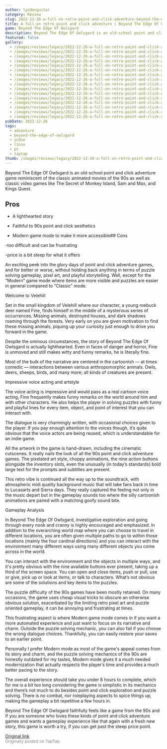```yaml
---
author: lyndonguitar
category: Review
slug: 2022-12-26-a-full-on-retro-point-and-click-adventure-beyond-the-edge-of-owlsgard-review
title: A full-on retro point and click adventure | Beyond The Edge Of Owlsgard - Review
game: Beyond The Edge Of Owlsgard
description: Beyond The Edge Of Owlsgard is an old-school point and click adventure game reminiscent of the classic animated movies of the 90s as well as classic video games like The Secret of Monkey Island, Sam and Max, and Kings Quest.
featured: false
gallery:
  - /images/reviews/legacy/2022-12-26-a-full-on-retro-point-and-click-adventure--beyond-the-edge-of-owlsgard---review-0.avif
  - /images/reviews/legacy/2022-12-26-a-full-on-retro-point-and-click-adventure--beyond-the-edge-of-owlsgard---review-1.avif
  - /images/reviews/legacy/2022-12-26-a-full-on-retro-point-and-click-adventure--beyond-the-edge-of-owlsgard---review-2.avif
  - /images/reviews/legacy/2022-12-26-a-full-on-retro-point-and-click-adventure--beyond-the-edge-of-owlsgard---review-3.avif
  - /images/reviews/legacy/2022-12-26-a-full-on-retro-point-and-click-adventure--beyond-the-edge-of-owlsgard---review-4.avif
  - /images/reviews/legacy/2022-12-26-a-full-on-retro-point-and-click-adventure--beyond-the-edge-of-owlsgard---review-5.avif
  - /images/reviews/legacy/2022-12-26-a-full-on-retro-point-and-click-adventure--beyond-the-edge-of-owlsgard---review-6.avif
  - /images/reviews/legacy/2022-12-26-a-full-on-retro-point-and-click-adventure--beyond-the-edge-of-owlsgard---review-7.avif
  - /images/reviews/legacy/2022-12-26-a-full-on-retro-point-and-click-adventure--beyond-the-edge-of-owlsgard---review-8.avif
  - /images/reviews/legacy/2022-12-26-a-full-on-retro-point-and-click-adventure--beyond-the-edge-of-owlsgard---review-9.avif
  - /images/reviews/legacy/2022-12-26-a-full-on-retro-point-and-click-adventure--beyond-the-edge-of-owlsgard---review-10.avif
  - /images/reviews/legacy/2022-12-26-a-full-on-retro-point-and-click-adventure--beyond-the-edge-of-owlsgard---review-11.avif
  - /images/reviews/legacy/2022-12-26-a-full-on-retro-point-and-click-adventure--beyond-the-edge-of-owlsgard---review-12.avif
  - /images/reviews/legacy/2022-12-26-a-full-on-retro-point-and-click-adventure--beyond-the-edge-of-owlsgard---review-13.avif
  - /images/reviews/legacy/2022-12-26-a-full-on-retro-point-and-click-adventure--beyond-the-edge-of-owlsgard---review-14.avif
  - /images/reviews/legacy/2022-12-26-a-full-on-retro-point-and-click-adventure--beyond-the-edge-of-owlsgard---review-15.avif
pubDate: 2022-12-26
tags:
  - adventure
  - beyond-the-edge-of-owlsgard
  - indie
  - linux
  - pc
  - taptap
thumb: /images/reviews/legacy/2022-12-26-a-full-on-retro-point-and-click-adventure--beyond-the-edge-of-owlsgard---review-0.avif
---
```


Beyond The Edge Of Owlsgard is an old-school point and click adventure game reminiscent of the classic animated movies of the 90s as well as classic video games like The Secret of Monkey Island, Sam and Max, and Kings Quest.




## Pros



- A lighthearted story


- Faithful to 90s point and click aesthetics


- Modern game mode to make it more accessible## Cons


-too difficult and can be frustrating

-price is a bit steep for what it offers

An exciting peek into the glory days of point and click adventure games, and for better or worse, without holding back anything in terms of puzzle solving gameplay, pixel art, and playful storytelling. Well, except for the “Modern” game mode where items are more visible and puzzles are easier in general compared to “Classic” mode.

Welcome to Velehill

Set in the small kingdom of Velehill where our character, a young roebuck deer named Fine, finds himself in the middle of a mysterious series of occurrences. Missing animals, destroyed houses, and dark shadows roaming through the forests. Very early on you are given motivation to find these missing animals, piquing up your curiosity just enough to drive you forward in the game.

Despite the ominous circumstances, the story of Beyond The Edge Of Owlsgard is actually lighthearted. Even in faces of danger and horror, Fine is unmoved and still makes witty and funny remarks, he is literally fine.

Most of the bulk of the narrative are centered in the cartoonish — at times comedic — interactions between various anthropomorphic animals. Owls, deers, sheeps, birds, and many more; all kinds of creatures are present.

Impressive voice acting and artstyle

The voice acting is impressive and would pass as a real cartoon voice acting, Fine frequently makes funny remarks on the world around him and with other characters. He also helps the player in solving puzzles with funny and playful lines for every item, object, and point of interest that you can interact with.

The dialogue is very charmingly written, with occasional choices given to the player.  If you pay enough attention to the voices though, it’s quite obvious that the voice actors are being reused, which is understandable for an indie game.

All the artwork in the game is hand-drawn, including the cinematic cutscenes. It really nails the look of all the 90s point and click adventure games. The pixelated art style, choppy animations, the nine action buttons alongside the inventory slots, even the unusually (in today’s standards) bold large text for the prompts and subtitles are present.

This retro vibe is continued all the way up to the soundtrack, with atmospheric midi quality background music that will take fans back in time to Lucasarts and Sierra days. They really captured the feeling not only in the music depart but in the gameplay sounds too where the silly cartoonish animations are paired with a matching goofy sound bite.

Gameplay Analysis

In Beyond The Edge Of Owlsgard, investigative exploration and going through every nook and cranny is highly encouraged and emphasized. In addition to the overarching world map where you can choose to travel in different locations, you are often given multiple paths to go to within those locations (mainly the four cardinal directions) and you can interact with the environment many different ways using many different objects you come across in the world.

You can interact with the environment and the objects in multiple ways, and it's pretty obvious with the nine available buttons ever present, taking up a third of the screen space. You can open and close items, push or pull, use or give, pick up or look at items, or talk to characters. What’s not obvious are some of the solutions and key items to the puzzles.

The puzzle difficulty of the 90s games have been mostly retained. On many occasions, the game uses cheap visual tricks to obscure an otherwise obvious solution, exacerbated by the limiting retro pixel art and puzzle oriented gameplay, it can be annoying and frustrating at times.

This frustrating aspect is where Modern game mode comes in if you want a more automated experience and just want to focus on its narrative and charm. Outside the puzzle solving mechanic, you can also fail if you choose the wrong dialogue choices. Thankfully, you can easily restore your saves to an earlier point.

Personally I prefer Modern mode as most of the game's appeal comes from its story and charm, and the puzzle solving mechanics of the 90s are honestly outdated for my tastes, Modern mode gives it a much needed modernization that actually respects the player’s time and provides a much better pacing to the story.

The overall experience should take you under 8 hours to complete, which for me is a bit too long considering the game is simplistic in its mechanics and there’s not much to do besides point and click exploration and puzzle solving. There is no combat, nor roleplaying aspects to spice things up, making the gameplay a bit repetitive a few hours in.

Beyond The Edge Of Owlsgard faithfully feels like a game from the 90s and If you are someone who loves these kinds of point and click adventure games and wants a gameplay experience like that again with a fresh new story, this game is worth a try, if you can get past the steep price point.

[Original link](https://www.taptap.io/post/3944809)<br><span style="font-size: 0.95em; color: #888;">Originally posted on TapTap.</span>